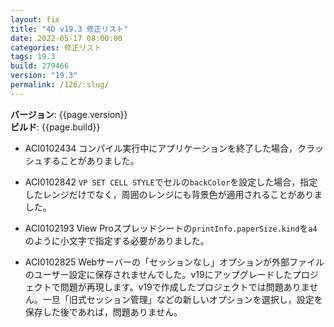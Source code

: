 ```yaml
---
layout: fix
title: "4D v19.3 修正リスト"
date: 2022-05-17 08:00:00
categories: 修正リスト
tags: 19.3
build: 279466
version: "19.3"
permalink: /126/:slug/
---
```


**バージョン**: {{page.version}}  
**ビルド**: {{page.build}} 

* ACI0102434 コンパイル実行中にアプリケーションを終了した場合，クラッシュすることがありました。

* ACI0102842 `VP SET CELL STYLE`でセルの`backColor`を設定した場合，指定したレンジだけでなく，周囲のレンジにも背景色が適用されることがありました。

* ACI0102193 View Proスプレッドシートの`printInfo.paperSize.kind`を`a4`のように小文字で指定する必要がありました。

* ACI0102825 Webサーバーの「セッションなし」オプションが外部ファイルのユーザー設定に保存されませんでした。v19にアップグレードしたプロジェクトで問題が再現します。v19で作成したプロジェクトでは問題ありません。一旦「旧式セッション管理」などの新しいオプションを選択し，設定を保存した後であれば，問題ありません。
